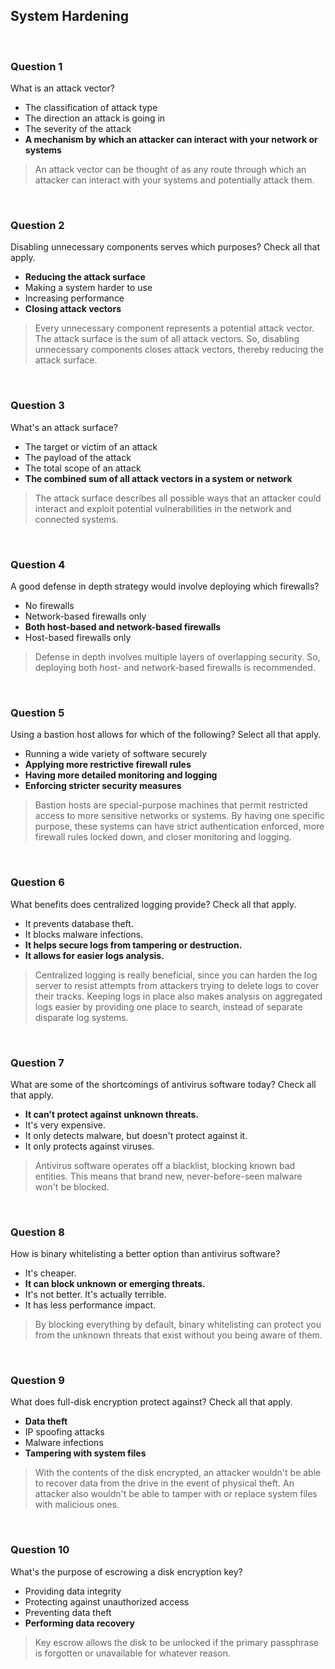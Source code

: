 ## System Hardening

<br>

### Question 1

What is an attack vector?

* The classification of attack type
* The direction an attack is going in
* The severity of the attack
* **A mechanism by which an attacker can interact with your network or systems**

> An attack vector can be thought of as any route through which an attacker can interact with your systems and potentially attack them.

<br>

### Question 2

Disabling unnecessary components serves which purposes? Check all that apply.

* **Reducing the attack surface**
* Making a system harder to use
* Increasing performance
* **Closing attack vectors**

> Every unnecessary component represents a potential attack vector. The attack surface is the sum of all attack vectors. So, disabling unnecessary components closes attack vectors, thereby reducing the attack surface.

<br>

### Question 3

What's an attack surface?

* The target or victim of an attack
* The payload of the attack
* The total scope of an attack
* **The combined sum of all attack vectors in a system or network**

> The attack surface describes all possible ways that an attacker could interact and exploit potential vulnerabilities in the network and connected systems.

<br>

### Question 4

A good defense in depth strategy would involve deploying which firewalls?

* No firewalls
* Network-based firewalls only
* **Both host-based and network-based firewalls**
* Host-based firewalls only

> Defense in depth involves multiple layers of overlapping security. So, deploying both host- and network-based firewalls is recommended.

<br>

### Question 5

Using a bastion host allows for which of the following? Select all that apply.

* Running a wide variety of software securely
* **Applying more restrictive firewall rules**
* **Having more detailed monitoring and logging**
* **Enforcing stricter security measures**

> Bastion hosts are special-purpose machines that permit restricted access to more sensitive networks or systems. By having one specific purpose, these systems can have strict authentication enforced, more firewall rules locked down, and closer monitoring and logging.

<br>

### Question 6

What benefits does centralized logging provide? Check all that apply.

* It prevents database theft.
* It blocks malware infections.
* **It helps secure logs from tampering or destruction.**
* **It allows for easier logs analysis.**

> Centralized logging is really beneficial, since you can harden the log server to resist attempts from attackers trying to delete logs to cover their tracks. Keeping logs in place also makes analysis on aggregated logs easier by providing one place to search, instead of separate disparate log systems.

<br>

### Question 7

What are some of the shortcomings of antivirus software today? Check all that apply.

* **It can't protect against unknown threats.**
* It's very expensive.
* It only detects malware, but doesn't protect against it.
* It only protects against viruses.

> Antivirus software operates off a blacklist, blocking known bad entities. This means that brand new, never-before-seen malware won't be blocked.

<br>

### Question 8

How is binary whitelisting a better option than antivirus software?

* It's cheaper.
* **It can block unknown or emerging threats.**
* It's not better. It's actually terrible.
* It has less performance impact.

> By blocking everything by default, binary whitelisting can protect you from the unknown threats that exist without you being aware of them.

<br>

### Question 9

What does full-disk encryption protect against? Check all that apply.

* **Data theft**
* IP spoofing attacks
* Malware infections
* **Tampering with system files**

> With the contents of the disk encrypted, an attacker wouldn't be able to recover data from the drive in the event of physical theft. An attacker also wouldn't be able to tamper with or replace system files with malicious ones.

<br>

### Question 10

What's the purpose of escrowing a disk encryption key?

* Providing data integrity
* Protecting against unauthorized access
* Preventing data theft
* **Performing data recovery**

> Key escrow allows the disk to be unlocked if the primary passphrase is forgotten or unavailable for whatever reason.
